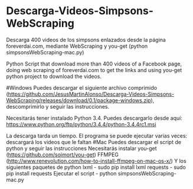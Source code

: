 # Descarga-Videos-Simpsons-WebScraping
Descarga 400 videos de los simpsons enlazados desde la página foreverdai.com, mediante WebScraping y you-get (python simpsonsWebScraping-mac.py)

Python Script that download more than 400 videos of a Facebook page, doing web scraping of foreverdai.com to get the links and using you-get python project to download the videos.


#Windows 
Puedes descargar el siguiente archivo comprimido (https://github.com/JesusMartinAlonso/Descarga-Videos-Simpsons-WebScraping/releases/download/0.1/package-windows.zip), descomprimirlo y seguir las instrucciones.

Necesitarás tener instalado Python 3.4. Puedes descargarlo desde aquí:
https://www.python.org/ftp/python/3.4.4/python-3.4.4rc1.msi

La descarga tarda un tiempo. El programa se puede ejecutar varias veces: descargará los videos que le faltan
#Mac 
Puedes descargar el script de python y seguir las instrucciones
Necesitarás instalar you-get (https://github.com/soimort/you-get)
FFMPEG (http://www.renevolution.com/how-to-install-ffmpeg-on-mac-os-x/)
Y los siguientes paquetes de python
lxml - sudo pip install lxml
requests - sudo pip install requests
Ejecutar el script - python simpsonsWebScraping-mac.py

